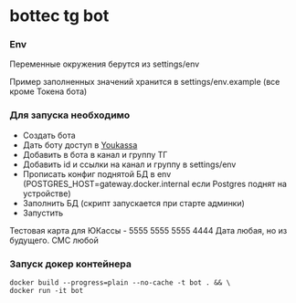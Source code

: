 # bottec tg bot

### Env

Переменные окружения берутся из settings/env

Пример заполненных значений хранится в settings/env.example (все кроме Токена бота)


### Для запуска необходимо

* Создать бота
* Дать боту доступ в [Youkassa](https://yookassa.ru/docs/support/payments/onboarding/integration/cms-module/telegram)
* Добавить в бота в канал и группу ТГ
* Добавить id и ссылки на канал и группу в settings/env
* Прописать конфиг поднятой БД в env (POSTGRES_HOST=gateway.docker.internal если Postgres поднят на устройстве)
* Заполнить БД (скрипт запускается при старте админки)
* Запустить

Тестовая карта для ЮКассы - 5555 5555 5555 4444
Дата любая, но из будущего. CМС любой

### Запуск докер контейнера
```commandline
docker build --progress=plain --no-cache -t bot . && \
docker run -it bot
```

